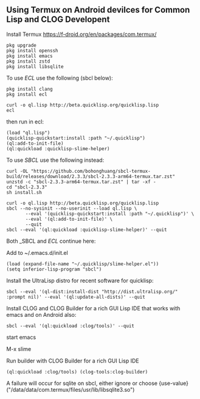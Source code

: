 ## Using Termux on Android devilces for Common Lisp and CLOG Developent

Install Termux
https://f-droid.org/en/packages/com.termux/

```
pkg upgrade
pkg install openssh
pkg install emacs
pkg install zstd
pkg install libsqlite
```

To use _ECL_ use the following (sbcl below):

```
pkg install clang
pkg install ecl

curl -o ql.lisp http://beta.quicklisp.org/quicklisp.lisp
ecl
```
then run in ecl:

```
(load "ql.lisp")
(quicklisp-quickstart:install :path "~/.quicklisp")
(ql:add-to-init-file)
(ql:quickload :quicklisp-slime-helper)
```

To use _SBCL_ use the following instead:


```
curl -OL "https://github.com/bohonghuang/sbcl-termux-build/releases/download/2.3.3/sbcl-2.3.3-arm64-termux.tar.zst"
unzstd -c "sbcl-2.3.3-arm64-termux.tar.zst" | tar -xf -
cd "sbcl-2.3.3"
sh install.sh
```

```
curl -o ql.lisp http://beta.quicklisp.org/quicklisp.lisp
sbcl --no-sysinit --no-userinit --load ql.lisp \
       --eval '(quicklisp-quickstart:install :path "~/.quicklisp")' \
       --eval '(ql:add-to-init-file)' \
       --quit
sbcl --eval '(ql:quickload :quicklisp-slime-helper)' --quit
```

Both _SBCL and _ECL_ continue here:

Add to ~/.emacs.d/init.el

```
(load (expand-file-name "~/.quicklisp/slime-helper.el"))
(setq inferior-lisp-program "sbcl")
```

Install the UltraLisp distro for recent software for quicklisp:

```
sbcl --eval '(ql-dist:install-dist "http://dist.ultralisp.org/" :prompt nil)' --eval '(ql:update-all-dists)' --quit
```

Install CLOG and CLOG Builder for a rich GUI Lisp IDE that works with emacs
and on Android also:

```
sbcl --eval '(ql:quickload :clog/tools)' --quit
```

start emacs

M-x slime

Run builder with CLOG Builder for a rich GUI Lisp IDE
```
(ql:quickload :clog/tools) (clog-tools:clog-builder)
```

A failure will occur for sqlite on sbcl, either ignore or choose {use-value}
("/data/data/com.termux/files/usr/lib/libsqlite3.so")
